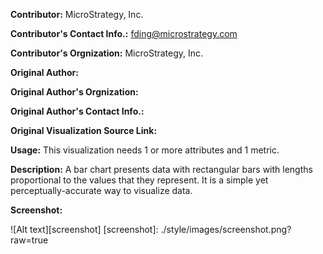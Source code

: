 **Contributor:** MicroStrategy, Inc.

**Contributor's Contact Info.:** <fding@microstrategy.com>

**Contributor's Orgnization:** MicroStrategy, Inc.

**Original Author:** 

**Original Author's Orgnization:** 

**Original Author's Contact Info.:** 

**Original Visualization Source Link:** 

**Usage:** This visualization needs 1 or more attributes and 1 metric.

**Description:** A bar chart presents data with rectangular bars with lengths proportional to the values that they represent. It is a simple yet perceptually-accurate way to visualize data.

**Screenshot:**

![Alt text][screenshot]
[screenshot]: ./style/images/screenshot.png?raw=true




